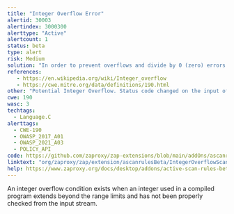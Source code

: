 ```yaml
---
title: "Integer Overflow Error"
alertid: 30003
alertindex: 3000300
alerttype: "Active"
alertcount: 1
status: beta
type: alert
risk: Medium
solution: "In order to prevent overflows and divide by 0 (zero) errors in the application, please rewrite the backend program, checking if the values of integers being processed are within the application's allowed range. This will require a recompilation of the backend executable."
references:
   - https://en.wikipedia.org/wiki/Integer_overflow
   - https://cwe.mitre.org/data/definitions/190.html
other: "Potential Integer Overflow. Status code changed on the input of a long string of random integers."
cwe: 190
wasc: 3
techtags: 
  - Language.C
alerttags: 
  - CWE-190
  - OWASP_2017_A01
  - OWASP_2021_A03
  - POLICY_API
code: https://github.com/zaproxy/zap-extensions/blob/main/addOns/ascanrulesBeta/src/main/java/org/zaproxy/zap/extension/ascanrulesBeta/IntegerOverflowScanRule.java
linktext: "org/zaproxy/zap/extension/ascanrulesBeta/IntegerOverflowScanRule.java"
help: https://www.zaproxy.org/docs/desktop/addons/active-scan-rules-beta/#id-30003
---
```

An integer overflow condition exists when an integer used in a compiled program extends beyond the range limits and has not been properly checked from the input stream.
